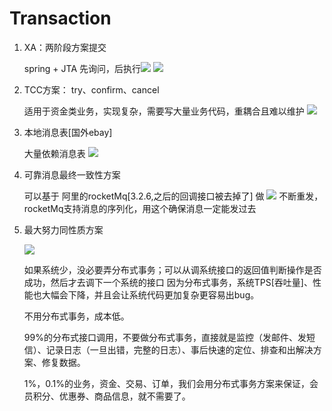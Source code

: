 # Transaction #
1. XA：两阶段方案提交
	
	spring + JTA
	先询问，后执行![](https://i.imgur.com/7P6z5wv.png)
	![](https://i.imgur.com/ekqiYQy.png)

2. TCC方案： try、confirm、cancel
	
	适用于资金类业务，实现复杂，需要写大量业务代码，重耦合且难以维护
	![](https://i.imgur.com/fnVc3hL.png)

3. 本地消息表[国外ebay]

	大量依赖消息表
	![](https://i.imgur.com/NJ7b9sU.png)

4. 可靠消息最终一致性方案

	可以基于 阿里的rocketMq[3.2.6,之后的回调接口被去掉了] 做
	![](https://i.imgur.com/tc07grO.png)
	不断重发，rocketMq支持消息的序列化，用这个确保消息一定能发过去

5. 最大努力同性质方案

	![](https://i.imgur.com/yu2cf0S.png)

	如果系统少，没必要弄分布式事务；可以从调系统接口的返回值判断操作是否成功，然后才去调下一个系统的接口
	因为分布式事务，系统TPS[吞吐量]、性能也大幅会下降，并且会让系统代码更加复杂更容易出bug。

	不用分布式事务，成本低。

	99%的分布式接口调用，不要做分布式事务，直接就是监控（发邮件、发短信）、记录日志（一旦出错，完整的日志）、事后快速的定位、排查和出解决方案、修复数据。

	1%，0.1%的业务，资金、交易、订单，我们会用分布式事务方案来保证，会员积分、优惠券、商品信息，就不需要了。
